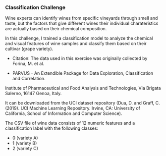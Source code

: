 ### Classification Challenge

 Wine experts can identify wines from specific vineyards through smell and taste, but the factors that give different wines their individual charateristics are actually based on their chemical composition.

 In this challenge, I trained a classification model to analyze the chemical and visual features of wine samples and classify them based on their cultivar (grape variety).

- Citation: The data used in this exercise was originally collected by Forina, M. et al.

- PARVUS - An Extendible Package for Data Exploration, Classification and Correlation.

Institute of Pharmaceutical and Food Analysis and Technologies, Via Brigata Salerno, 16147 Genoa, Italy.

It can be downloaded from the UCI dataset repository (Dua, D. and Graff, C. (2019). UCI Machine Learning Repository. Irvine, CA: University of California, School of Information and Computer Science).

The CSV file of wine data consists of 12 numeric features and a classification label with the following classes:

- 0 (variety A)
- 1 (variety B)
- 2 (variety C)